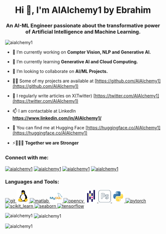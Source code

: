 <h1 align="center">Hi 👋, I'm AIAlchemy1 by Ebrahim</h1>
<h3 align="center">An AI-ML Engineer passionate about the transformative power of Artificial Intelligence and Machine Learning.</h3>

<p align="left"> <img src="https://komarev.com/ghpvc/?username=aialchemy1&label=Profile%20views&color=0e75b6&style=flat" alt="aialchemy1" /> </p>

- 🔭 I’m currently working on **Compter Vision, NLP and Generative AI.**

- 🌱 I’m currently learning **Generative AI and Cloud Computing.**

- 👯 I’m looking to collaborate on **AI/ML Projects.**

- 👨‍💻 Some of my projects are available at [https://github.com/AIAlchemy1](https://github.com/AIAlchemy1)

- 📝 I regularly write articles on X(Twitter) [https://twitter.com/AIAlchemy1](https://twitter.com/AIAlchemy1)

- 📫 I am contactable at LinkedIn **https://www.linkedin.com/in/AIAlchemy1/**

- 🤗 You can find me at Hugging Face [https://huggingface.co/AIAlchemy1](https://huggingface.co/AIAlchemy1)

- ⚡💪💪💪 **Together we are Stronger**

<h3 align="left">Connect with me:</h3>
<p align="left">
<a href="https://twitter.com/aialchemy1" target="blank"><img align="center" src="https://raw.githubusercontent.com/rahuldkjain/github-profile-readme-generator/master/src/images/icons/Social/twitter.svg" alt="aialchemy1" height="30" width="40" /></a>
<a href="https://linkedin.com/in/aialchemy1" target="blank"><img align="center" src="https://raw.githubusercontent.com/rahuldkjain/github-profile-readme-generator/master/src/images/icons/Social/linked-in-alt.svg" alt="aialchemy1" height="30" width="40" /></a>
<a href="https://kaggle.com/aialchemy1" target="blank"><img align="center" src="https://raw.githubusercontent.com/rahuldkjain/github-profile-readme-generator/master/src/images/icons/Social/kaggle.svg" alt="aialchemy1" height="30" width="40" /></a>
<a href="https://www.leetcode.com/aialchemy1" target="blank"><img align="center" src="https://raw.githubusercontent.com/rahuldkjain/github-profile-readme-generator/master/src/images/icons/Social/leet-code.svg" alt="aialchemy1" height="30" width="40" /></a>
</p>

<h3 align="left">Languages and Tools:</h3>
<p align="left"> <a href="https://git-scm.com/" target="_blank" rel="noreferrer"> <img src="https://www.vectorlogo.zone/logos/git-scm/git-scm-icon.svg" alt="git" width="40" height="40"/> </a> <a href="https://www.linux.org/" target="_blank" rel="noreferrer"> <img src="https://raw.githubusercontent.com/devicons/devicon/master/icons/linux/linux-original.svg" alt="linux" width="40" height="40"/> </a> <a href="https://www.mathworks.com/" target="_blank" rel="noreferrer"> <img src="https://upload.wikimedia.org/wikipedia/commons/2/21/Matlab_Logo.png" alt="matlab" width="40" height="40"/> </a> <a href="https://www.mysql.com/" target="_blank" rel="noreferrer"> <img src="https://raw.githubusercontent.com/devicons/devicon/master/icons/mysql/mysql-original-wordmark.svg" alt="mysql" width="40" height="40"/> </a> <a href="https://opencv.org/" target="_blank" rel="noreferrer"> <img src="https://www.vectorlogo.zone/logos/opencv/opencv-icon.svg" alt="opencv" width="40" height="40"/> </a> <a href="https://pandas.pydata.org/" target="_blank" rel="noreferrer"> <img src="https://raw.githubusercontent.com/devicons/devicon/2ae2a900d2f041da66e950e4d48052658d850630/icons/pandas/pandas-original.svg" alt="pandas" width="40" height="40"/> </a> <a href="https://www.photoshop.com/en" target="_blank" rel="noreferrer"> <img src="https://raw.githubusercontent.com/devicons/devicon/master/icons/photoshop/photoshop-line.svg" alt="photoshop" width="40" height="40"/> </a> <a href="https://www.python.org" target="_blank" rel="noreferrer"> <img src="https://raw.githubusercontent.com/devicons/devicon/master/icons/python/python-original.svg" alt="python" width="40" height="40"/> </a> <a href="https://pytorch.org/" target="_blank" rel="noreferrer"> <img src="https://www.vectorlogo.zone/logos/pytorch/pytorch-icon.svg" alt="pytorch" width="40" height="40"/> </a> <a href="https://scikit-learn.org/" target="_blank" rel="noreferrer"> <img src="https://upload.wikimedia.org/wikipedia/commons/0/05/Scikit_learn_logo_small.svg" alt="scikit_learn" width="40" height="40"/> </a> <a href="https://seaborn.pydata.org/" target="_blank" rel="noreferrer"> <img src="https://seaborn.pydata.org/_images/logo-mark-lightbg.svg" alt="seaborn" width="40" height="40"/> </a> <a href="https://www.tensorflow.org" target="_blank" rel="noreferrer"> <img src="https://www.vectorlogo.zone/logos/tensorflow/tensorflow-icon.svg" alt="tensorflow" width="40" height="40"/> </a> </p>

<p><img align="left" src="https://github-readme-stats.vercel.app/api/top-langs?username=aialchemy1&show_icons=true&locale=en&layout=compact" alt="aialchemy1" /></p>

<p>&nbsp;<img align="center" src="https://github-readme-stats.vercel.app/api?username=aialchemy1&show_icons=true&locale=en" alt="aialchemy1" /></p>

<p><img align="center" src="https://github-readme-streak-stats.herokuapp.com/?user=aialchemy1&" alt="aialchemy1" /></p>
